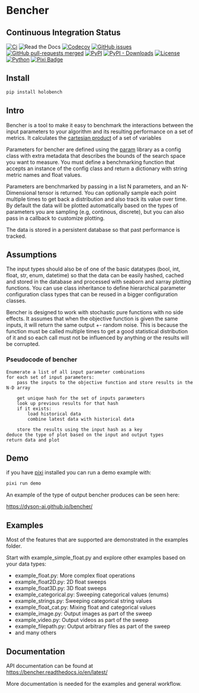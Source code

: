 # Bencher
 
 ## Continuous Integration Status

[![Ci](https://github.com/dyson-ai/bencher/actions/workflows/ci.yml/badge.svg?branch=main)](https://github.com/dyson-ai/bencher/actions/workflows/ci.yml?query=branch%3Amain)
![Read the Docs](https://img.shields.io/readthedocs/bencher)
[![Codecov](https://codecov.io/gh/dyson-ai/bencher/branch/main/graph/badge.svg?token=Y212GW1PG6)](https://codecov.io/gh/dyson-ai/bencher)
[![GitHub issues](https://img.shields.io/github/issues/dyson-ai/bencher.svg)](https://GitHub.com/dyson-ai/bencher/issues/)
[![GitHub pull-requests merged](https://badgen.net/github/merged-prs/dyson-ai/bencher)](https://github.com/dyson-ai/bencher/pulls?q=is%3Amerged)
[![PyPI](https://img.shields.io/pypi/v/holobench)](https://pypi.org/project/holobench/)
[![PyPI - Downloads](https://img.shields.io/pypi/dm/holobench)](https://pypistats.org/packages/holobench)
[![License](https://img.shields.io/pypi/l/bencher)](https://opensource.org/license/mit/)
[![Python](https://img.shields.io/badge/python-3.10%20%7C%203.11%20%7C%203.12%20%7C%203.13-blue)](https://www.python.org/downloads/)
[![Pixi Badge](https://img.shields.io/endpoint?url=https://raw.githubusercontent.com/prefix-dev/pixi/main/assets/badge/v0.json)](https://pixi.sh)

## Install

```bash
pip install holobench
```

## Intro

Bencher is a tool to make it easy to benchmark the interactions between the input parameters to your algorithm and its resulting performance on a set of metrics.  It calculates the [cartesian product](https://en.wikipedia.org/wiki/Cartesian_product) of a set of variables

Parameters for bencher are defined using the [param](https://param.holoviz.org/) library  as a config class with extra metadata that describes the bounds of the search space you want to measure.  You must define a benchmarking function that accepts an instance of the config class and return a dictionary with string metric names and float values.

Parameters are benchmarked by passing in a list N parameters, and an N-Dimensional tensor is returned.   You can optionally sample each point multiple times to get back a distribution and also track its value over time.  By default the data will be plotted automatically based on the types of parameters you are sampling (e.g, continous, discrete), but you can also pass in a callback to customize plotting.

The data is stored in a persistent database so that past performance is tracked.

## Assumptions

The input types should also be of one of the basic datatypes (bool, int, float, str, enum, datetime) so that the data can be easily hashed, cached and stored in the database and processed with seaborn and xarray plotting functions. You can use class inheritance to define hierarchical parameter configuration class types that can be reused in a bigger configuration classes.

Bencher is designed to work with stochastic pure functions with no side effects.  It assumes that when the objective function is given the same inputs, it will return the same output +- random noise.  This is because the function must be called multiple times to get a good statistical distribution of it and so each call must not be influenced by anything or the results will be corrupted.

### Pseudocode of bencher

    Enumerate a list of all input parameter combinations
    for each set of input parameters:
        pass the inputs to the objective function and store results in the N-D array

        get unique hash for the set of inputs parameters
        look up previous results for that hash
        if it exists:
            load historical data
            combine latest data with historical data
        
        store the results using the input hash as a key
    deduce the type of plot based on the input and output types
    return data and plot
    

## Demo

if you have [pixi](https://github.com/prefix-dev/pixi/) installed you can run a demo example with:

```bash
pixi run demo
```

An example of the type of output bencher produces can be seen here:

https://dyson-ai.github.io/bencher/ 


## Examples

Most of the features that are supported are demonstrated in the examples folder.

Start with example_simple_float.py and explore other examples based on your data types:
- example_float.py: More complex float operations
- example_float2D.py: 2D float sweeps
- example_float3D.py: 3D float sweeps 
- example_categorical.py: Sweeping categorical values (enums)
- example_strings.py: Sweeping categorical string values
- example_float_cat.py: Mixing float and categorical values
- example_image.py: Output images as part of the sweep
- example_video.py: Output videos as part of the sweep
- example_filepath.py: Output arbitrary files as part of the sweep
- and many others


## Documentation

API documentation can be found at https://bencher.readthedocs.io/en/latest/

More documentation is needed for the examples and general workflow. 

